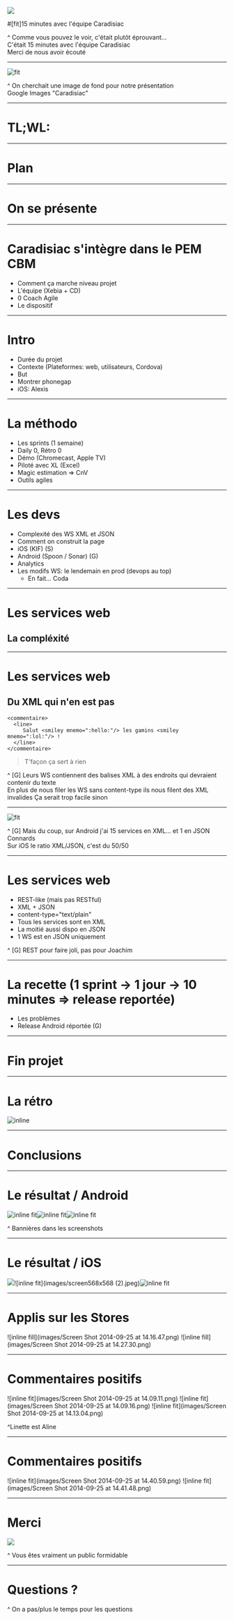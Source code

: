 ![](images/title_daytona.jpg)

#[fit]15 minutes avec l'équipe Caradisiac

^ Comme vous pouvez le voir, c'était plutôt éprouvant...<br />
C'était 15 minutes avec l'équipe Caradisiac<br />
Merci de nous avoir écouté

---

![fit](images/title_screenshot_caradisiac_search.png)

^ On cherchait une image de fond pour notre présentation<br />
Google Images "Caradisiac"

---

# TL;WL:

---

# Plan

---

# On se présente

---

# Caradisiac s'intègre dans le PEM CBM

- Comment ça marche niveau projet
- L'équipe (Xebia + CD)
- 0 Coach Agile
- Le dispositif

---

# Intro

- Durée du projet
- Contexte (Plateformes: web, utilisateurs, Cordova)
- But
- Montrer phonegap
- iOS: Alexis

---

# La méthodo

- Les sprints (1 semaine)
- Daily 0, Rétro 0
- Démo (Chromecast, Apple TV)
- Piloté avec XL (Excel)
- Magic estimation => CnV
- Outils agiles

---

# Les devs

- Complexité des WS XML et JSON
- Comment on construit la page
- iOS (KIF) (S)
- Android (Spoon / Sonar) (G)
- Analytics
- Les modifs WS: le lendemain en prod (devops au top)
	- En fait... Coda

---

# Les services web

## La compléxité

---

# Les services web

## Du XML qui n'en est pas

```
<commentaire>
  <line>
     Salut <smiley mnemo=":hello:"/> les gamins <smiley mnemo=":lol:"/> !
  </line>
</commentaire>
```

> T'façon *<![CDATA[]]>* ça sert à rien

^ [G]
Leurs WS contiennent des balises XML à des endroits qui devraient contenir du texte<br />
En plus de nous filer les WS sans content-type ils nous filent des XML invalides
Ça serait trop facile sinon

---

![fit](images/ws_complexity.gif)

^ [G]
Mais du coup, sur Android j'ai 15 services en XML... et 1 en JSON<br />
Connards<br />
Sur iOS le ratio XML/JSON, c'est du 50/50

---

# Les services web

- REST-like (mais pas RESTful)
- XML + JSON
 - content-type="text/plain"
 - Tous les services sont en XML
 - La moitié aussi dispo en JSON
 - 1 WS est en JSON uniquement

^ [G]
REST pour faire joli, pas pour Joachim<br />

---

# La recette (1 sprint -> 1 jour -> 10 minutes => release reportée)

- Les problèmes
- Release Android réportée (G)

---

# Fin projet

---

# La rétro
![inline](images/IMG_5219.JPG)

---

# Conclusions

---

# Le résultat / Android

![inline fit](images/4.png)![inline fit](images/2.png)![inline fit](images/1.png)

^ Bannières dans les screenshots

---

# Le résultat / iOS

![](images/screen568x5681.jpeg)![inline fit](images/screen568x568 \(2\).jpeg)![inline fit](images/screen568x568.jpeg)

---

# Applis sur les Stores

![inline fill](images/Screen Shot 2014-09-25 at 14.16.47.png)
![inline fill](images/Screen Shot 2014-09-25 at 14.27.30.png)

---

# Commentaires positifs

![inline fit](images/Screen Shot 2014-09-25 at 14.09.11.png)
![inline fit](images/Screen Shot 2014-09-25 at 14.09.16.png)
![inline fit](images/Screen Shot 2014-09-25 at 14.13.04.png)

^Linette est Aline

---

# Commentaires positifs

![inline fit](images/Screen Shot 2014-09-25 at 14.40.59.png)
![inline fit](images/Screen Shot 2014-09-25 at 14.41.48.png)

---

# Merci

![](images/thanks_clap.gif)

^ Vous êtes vraiment un public formidable

---

# Questions ?

^ On a pas/plus le temps pour les questions

